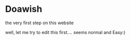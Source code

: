 # Doawish
the very first step on this website



well, let me try to edit this first.... seems normal and Easy:)
